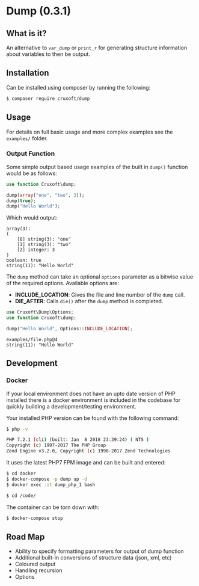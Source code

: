 # Dump (0.3.1)

## What is it?

An alternative to `var_dump` or `print_r` for generating structure information about variables to then be output.

## Installation

Can be installed using composer by running the following:

```sh
$ composer require cruxoft/dump
```

## Usage

For details on full basic usage and more complex examples see the `examples/` folder.

### Output Function

Some simple output based usage examples of the built in `dump()` function would be as follows:

```php
use function Cruxoft\dump;

dump(array("one", "two", 3));
dump(true);
dump("Hello World");
```

Which would output:

```
array(3):
(
    [0] string(3): "one"
    [1] string(3): "two"
    [2] integer: 3
)
boolean: true
string(11): "Hello World"
```

The `dump` method can take an optional `options` parameter as a bitwise value of the required options. Available options are:

+ **INCLUDE_LOCATION**: Gives the file and line number of the `dump` call.
+ **DIE_AFTER**: Calls `die()` after the `dump` method is completed.

```php
use Cruxoft\Dump\Options;
use function Cruxoft\dump;

dump("Hello World", Options::INCLUDE_LOCATION);
```

```
examples/file.php@4
string(11): "Hello World"
```

## Development

### Docker

If your local environment does not have an upto date version of PHP installed there is a docker environment is included in the codebase for quickly building a development/testing environment.

Your installed PHP version can be found with the following command:

```sh
$ php -v

PHP 7.2.1 (cli) (built: Jan  8 2018 23:39:24) ( NTS )
Copyright (c) 1997-2017 The PHP Group
Zend Engine v3.2.0, Copyright (c) 1998-2017 Zend Technologies
```

It uses the latest PHP7 FPM image and can be built and entered:

```sh
$ cd docker
$ docker-compose -p dump up -d
$ docker exec -it dump_php_1 bash

$ cd /code/
```

The container can be torn down with:

```sh
$ docker-compose stop
```

## Road Map

+ Ability to specify formatting parameters for output of dump function
+ Additional built-in conversions of structure data (json, xml, etc)
+ Coloured output
+ Handling recursion
+ Options
